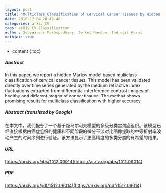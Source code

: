 ```yaml
---
layout: post
title: "Multiclass Classification of Cervical Cancer Tissues by Hidden Markov Model"
date: 2016-12-04 20:42:48
categories: arXiv_CV
tags: arXiv_CV Classification
author: Sabyasachi Mukhopadhyay, Sanket Nandan, Indrajit Kurmi
mathjax: true
---
```


* content
{:toc}

##### Abstract
In this paper, we report a hidden Markov model based multiclass classification of cervical cancer tissues. This model has been validated directly over time series generated by the medium refractive index fluctuations extracted from differential interference contrast images of healthy and different stages of cancer tissues. The method shows promising results for multiclass classification with higher accuracy.

##### Abstract (translated by Google)
在本文中，我们报告了一个基于隐马尔可夫模型的多级分类宫颈癌组织。该模型已经直接根据由癌症组织的健康和不同阶段的微分干涉对比图像提取的中等折射率波动产生的时间序列进行验证。该方法显示了更高精度的多类分类的有希望的结果。

##### URL
[https://arxiv.org/abs/1512.06014](https://arxiv.org/abs/1512.06014)

##### PDF
[https://arxiv.org/pdf/1512.06014](https://arxiv.org/pdf/1512.06014)

